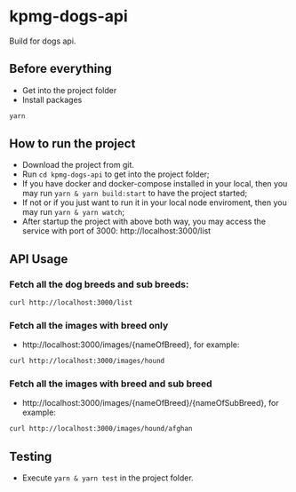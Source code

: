 # kpmg-dogs-api
Build for dogs api.

## Before everything
- Get into the project folder
- Install packages
```bash
yarn
```

## How to run the project
* Download the project from git.
* Run `cd kpmg-dogs-api` to get into the project folder;
* If you have docker and docker-compose installed in your local, then you may run `yarn & yarn build:start` to have the project started;
* If not or if you just want to run it in your local node enviroment, then you may run `yarn & yarn watch`;
* After startup the project with above both way, you may access the service with port of 3000: http://localhost:3000/list

## API Usage
### Fetch all the dog breeds and sub breeds:
```bash
curl http://localhost:3000/list
```

### Fetch all the images with breed only 
- http://localhost:3000/images/{nameOfBreed}, for example:
```bash
curl http://localhost:3000/images/hound
```
### Fetch all the images with breed and sub breed 
- http://localhost:3000/images/{nameOfBreed}/{nameOfSubBreed}, for example:
```bash
curl http://localhost:3000/images/hound/afghan
```

## Testing
* Execute `yarn & yarn test` in the project folder.
